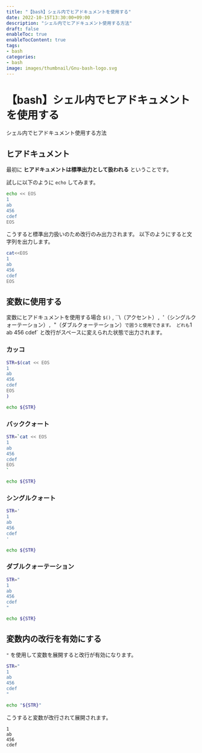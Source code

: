```yaml
---
title: "【bash】シェル内でヒアドキュメントを使用する"
date: 2022-10-15T13:30:00+09:00
description: "シェル内でヒアドキュメント使用する方法"
draft: false
enableToc: true
enableTocContent: true
tags: 
- bash
categories: 
- bash
image: images/thumbnail/Gnu-bash-logo.svg
---
```


# 【bash】シェル内でヒアドキュメントを使用する
シェル内でヒアドキュメント使用する方法

## ヒアドキュメント

最初に **ヒアドキュメントは標準出力として扱われる** ということです。

試しに以下のように `echo` してみます。

```bash
echo << EOS
1
ab
456
cdef
EOS
```

こうすると標準出力扱いのため改行のみ出力されます。
以下のようにすると文字列を出力します。

```bash
cat<<EOS
1
ab
456
cdef
EOS
```

## 変数に使用する
変数にヒアドキュメントを使用する場合 `$()` , ``\（アクセント）`, `'（シングルクォーテーション）`, `"（ダブルクォーテーション）` で囲うと使用できます。
どれも `1 ab 456 cdef` と改行がスペースに変えられた状態で出力されます。

### カッコ
```bash
STR=$(cat << EOS
1
ab
456
cdef
EOS
)

echo ${STR}
```

### バッククォート
```bash
STR=`cat << EOS
1
ab
456
cdef
EOS
`

echo ${STR}
```

### シングルクォート
```bash
STR='
1
ab
456
cdef
'

echo ${STR}
```

### ダブルクォーテーション
```bash
STR="
1
ab
456
cdef
"

echo ${STR}
```

## 変数内の改行を有効にする
`"` を使用して変数を展開すると改行が有効になります。
```bash
STR="
1
ab
456
cdef
"

echo "${STR}"
```

こうすると変数が改行されて展開されます。
```
1
ab
456
cdef
```
